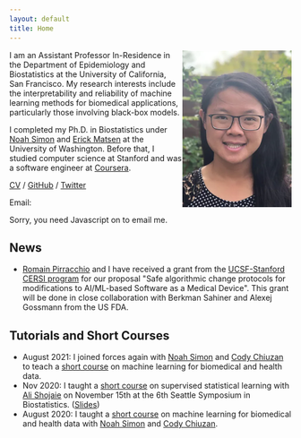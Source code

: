 ```yaml
---
layout: default
title: Home
---
```



<img align="right" src="headshot.png" margin="20px" height="280px" onmouseover="this.src='pocky.jpeg';" onmouseout="this.src='headshot.png';">

I am an Assistant Professor In-Residence in the Department of Epidemiology and Biostatistics at the University of California, San Francisco.
My research interests include the interpretability and reliability of machine learning methods for biomedical applications, particularly those involving black-box models.

I completed my Ph.D. in Biostatistics under [Noah Simon](https://faculty.washington.edu/nrsimon/) and [Erick Matsen](https://matsen.fhcrc.org/) at the University of Washington.
Before that, I studied computer science at Stanford and was a software engineer at [Coursera](https://www.coursera.org/).

[CV](cv.pdf) / [GitHub](https://github.com/jjfeng) / [Twitter](https://twitter.com/Jean_J_Feng)

Email:
<script type="text/javascript" language="javascript">
<!--
// Email obfuscator script 2.1 by Tim Williams, University of Arizona
// Random encryption key feature coded by Andrew Moulden
// This code is freeware provided these four comment lines remain intact
// A wizard to generate this code is at http://www.jottings.com/obfuscator/
{ coded = "chGo.thop@wgUt.hOw"
  key = "gHd4waxXhlYItNrmPkp7OQsG52j86EySC1W0ni9bUqzJcFRBuMVDeKoTfvAL3Z"
  shift=coded.length
  link=""
  for (i=0; i<coded.length; i++) {
    if (key.indexOf(coded.charAt(i))==-1) {
      ltr = coded.charAt(i)
      link += (ltr)
    }
    else {
      ltr = (key.indexOf(coded.charAt(i))-shift+key.length) % key.length
      link += (key.charAt(ltr))
    }
  }
document.write("<a href='mailto:"+link+"'>"+link+"</a>")
}
//-->
</script><noscript>Sorry, you need Javascript on to email me.</noscript>

## News
- [Romain Pirracchio](https://www.romainpirracchio.org/) and I have received a grant from the [UCSF-Stanford CERSI program](https://pharm.ucsf.edu/cersi) for our proposal "Safe algorithmic change protocols for modifications to AI/ML-based Software as a Medical Device". This grant will be done in close collaboration with Berkman Sahiner and Alexej Gossmann from the US FDA.

## Tutorials and Short Courses

- August 2021: I joined forces again with [Noah Simon](https://faculty.washington.edu/nrsimon/) and [Cody Chiuzan](https://www.publichealth.columbia.edu/people/our-faculty/cc3780) to teach a [short course](https://www.publichealth.columbia.edu/research/precision-prevention/machine-learning-boot-camp-analyzing-biomedical-and-health-data) on machine learning for biomedical and health data.
- Nov 2020: I taught a [short course](https://www.biostat.washington.edu/news/calendar/symposium) on supervised statistical learning with [Ali Shojaie](http://faculty.washington.edu/ashojaie/) on November 15th at the 6th Seattle Symposium in Biostatistics. ([Slides](teaching/Seattle_Symposium_ShortCourse2020_ML.pdf))
- August 2020: I taught a [short course](https://www.publichealth.columbia.edu/research/precision-prevention/machine-learning-boot-camp-analyzing-biomedical-and-health-data) on machine learning for biomedical and health data with [Noah Simon](https://faculty.washington.edu/nrsimon/) and [Cody Chiuzan](https://www.publichealth.columbia.edu/people/our-faculty/cc3780).
